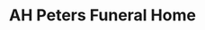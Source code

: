---
title: "AH Peters Funeral Home"
url: /grosse-pointe-woods/ah-peters-funeral-home/
shop: Bestattungen
---